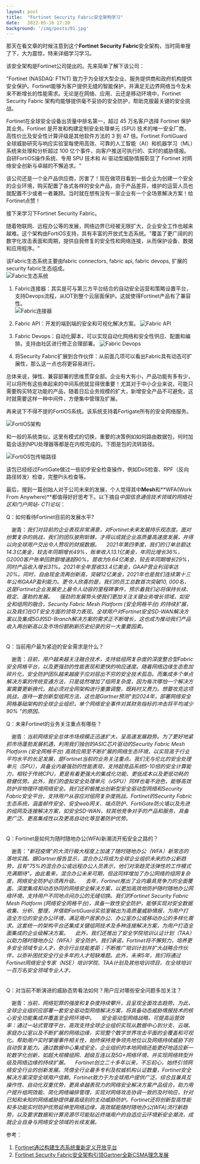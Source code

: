 ```yaml
---
layout: post
title:  "Fortinet Security Fabric安全架构学习"
date:   2022-05-16 17:20
background: '/img/posts/01.jpg'
---
```


那天在看文章的时候注意到这个**Fortinet Security Fabric**安全架构，当时简单搜了下，大为震惊，特来详细学习学习。

该安全架构是Fortinet公司提出的。先来简单了解下该公司：

"Fortinet (NASDAQ: FTNT) 致力于为全球大型企业、服务提供商和政府机构提供安全保护。Fortinet能够为客户提供无缝的智能保护，并满足无边界网络当今及未来不断增长的性能需求。无论是在网络、应用、云还是移动环境中，Fortinet Security Fabric 架构均能够提供毫不妥协的安全防护，帮助克服最关键的安全挑战。<br/>

Fortinet在全球安全设备出货量中排名第一，超过 45 万名客户选择 Fortinet 保护其业务。Fortinet 是开发和构建定制安全处理单元 (SPU) 技术的唯一安全厂商，高性价比及安全性计算评级是其他软件方法的 3 到 47 倍。Fortinet FortiGuard 全球威胁研究与响应实验室每使用高效、可靠的人工智能（AI）和机器学习（ML）系统来处理和分析超过 100 亿个事件，向客户推送可执行的、实时的威胁情报。自研FortiOS操作系统、专用 SPU 技术和 AI 驱动型威胁情报彰显了 Fortinet 对网络安全创新与卓越的不懈追求。"

该公司还是一个全产品供应商，厉害了！现在做项目看到一些企业为创建一个安全的企业环境，购买配置了各式各样的安全产品，由于产品差异，维护的运营人员也就配置不少或者一者兼顾。当时就在想有没有一家企业有一个全场景解决方案！给Fortinet点赞！

接下来学习下Fortinet Security Fabric。

随着物联网、远程办公等的发展，网络边界已经被无限扩大，企业安全工作也越来越难。这个架构由FortiOS支持，具有丰富的开放式生态系统。"覆盖了更广阔的的数字化攻击表面和周期，提供自我修复的安全性和网络连接，从而保护设备、数据和应用程序。"

该Fabric生态系统主要由fabric connectors, fabric api, fabric devops, 扩展的security fabric生态组成。<br/>
![Fabric生态系统](/img/posts/fabric.png "Fabric生态系统")

1. Fabric连接器：其实是可与第三方平台结合的自动安全运营和策略设置平台，支持Devops流程，从IOT到整个云层面保护。这就使得Fortinet产品有了兼容性。<br/>![Fabric连接器](/img/posts/fabric-3.png#pic_center)

2. Fabric API：开发的端到端的安全和可视化解决方案。
![Fabric API](/img/posts/fabric-4.png#pic_center)

3. Fabric Devops：自动化脚本，可以实现自动化网络和安全性供应、配置和编排。支持由社区进行修正合理部署。
![Fabric Devops](/img/posts/fabric-5.png#pic_center)

4. 将Security Fabric扩展到合作伙伴：从前面几项可以看出Fabric具有动态可扩展性，那么这一点也将更容易进行。

总体来说，弹性、兼容部署的思维贯穿全部。企业有大有小，产品功能有多有少，可以将所有这些串起来的中间系统就显得很重要！尤其对于中小企业来说，可能只需要购买特定功能的产品，随着日后业务规模的扩大，新增安全产品不可避免，这时就需要这样一种中间件，方便集中管理及扩展。

再来说下不得不提的FortiOS系统。该系统支持着Fortigate所有的安全网络服务。

![FortiOS架构](/img/posts/fabric-6.png#pic_center)

和一般的系统类似，这里有模式的切换，重要的决策例如如何路由数据包，何时加载会话到NPU处理器等都是在内核完成的。下图是包的流转路径。

![FortiOS包传输路径](/img/posts/fabric-7.png#pic_center)

该包已经经过FortiGate做过一些初步安全检查操作，例如DoS检查、RPF（反向路径转发）检查，完整PI头检查等。


最后，搜到一篇创始人对于公司未来的发展，个人觉得其中**Mesh**和**WFA(Work From Anywhere)**都值得好好思考下。以下摘自*中国信息通信技术领域的网络社区和门户网站- CTI论坛*：

  Q：如何看待Fortinet目前的发展水平?
   
 　谢青：*我们对目前的企业表现非常满意，对Fortinet未来发展持乐观态度。面对纷繁复杂的挑战，我们的团队披荆斩棘，才得以成就企业高质量高速度发展，并得以向全球用户交出令人赞叹的财报数据。
 　2021年第四季度，我们的订单总额达14.3亿美金，较去年同期增长49%，账单收入13.1亿美金，年同比增长36%，G2000客户账单回款额增速超90%。营收为9.64亿美金，较去年同期增长29%，同时产品收入增长31%。2021年全年营收33.4亿美金，GAAP营业利润率达20%。同时，自由现金流再创新高，突破12亿美金，2021年也是我们连续第十三年公布GAAP盈利能力。更令人欣喜的是，我们的员工总数首次突破10, 000名，这是Fortinet企业发展史上最令人动容的里程碑事件，预示着我们必将保持长续、稳定、蓬勃的发展。
 　强劲的发展势头使我们更加关注关键业务增长领域，如安全和组网的融合，Security Fabric Mesh Platform (安全网格平台) 的持续扩展，以及我们在OT安全方面的领导力表现。全球用户对Fortinet安全SD-WAN解决方案以及集成5G的SD-Branch解决方案的需求正不断增长，这也成为推动我们产品收入再创新高以及市场份额刷新历史纪录的另一大重要因素。*<br/>
 　
   
  Q：当前用户最为紧迫的安全需求是什么？
   
 　谢青：*目前，用户越来越关注融合技术，支持低组网复杂度的深度整合型Fabric安全网格平台，以及更强劲的性能表现和更快的响应速度。随着网络边缘生态愈加碎片化，安全防护团队越来越疲于应对层出不穷的安全技术孤岛。而集成多个单点解决方案的传统变通方法，只是徒然增加了组网复杂度，因为每次哪怕一个解决方案需要更新换代，就必须对全网架构进行重置调整，既耗时又费力。想要攻克这项挑战，亟待一套创新型组网方法，这也是Gartner预测"到2024年，部署网络安全网格基础架构的全球企业组织，单个网络安全事件对其财务指标的冲击将平均减少90% "的原因。*<br/>
  
 
  Q：未来Fortinet的业务关注重点有哪些？
   
 　谢青：*当前网络安全总体市场规模正迅速扩大，呈高速发展趋势。为了更好地紧抓市场蓬勃发展机遇，利用我们独创的ASIC芯片驱动的Security Fabric Mesh Platform (安全网格平台) 高效应用至不断扩展的网络生态环境，以实现高于行业平均水平的长足发展，是Fortinet当前的业务关注重点。我们无与伦比的安全处理单元（SPU），具备业内最强劲的性能表现，支持超竞品系统5-10倍的安全计算能力，相较于传统CPU，更是有着更强大的集成化功能、更低成本以及更低功耗的稳健优势。此外，我们的虚拟安全处理单元（vSPU）同样也毫不逊色，能够高效防护非物理环境网络安全。我们还积极推出创新型安全驱动型网络和Security Fabric安全平台，支持用户从容应对组网复杂度挑战。Fortinet的Security Fabric生态系统，涵盖邮件安全、安全web网关、端点防护、FortiGate防火墙以及先进的组网及连接解决方案，如安全SD-WAN，较其他竞争对手的产品和服务，具备更广泛、更高集成性以及更高自动化等显著防护优势。*<br/>
 　
  
  Q：Fortinet是如何为随时随地办公(WFA)新潮流开拓安全之路的？
   
 　谢青：*"新冠疫情"的大流行极大程度上加速了随时随地办公（WFA）新常态的落地实践。据Gartner报告显示，混合办公将成为全球企业组织未来的办公新趋势，且有"75%的混合办公或远程办公人员表示，他们对渐趋灵活弹性的工作模式充满期待"。由此看来，混合办公未来可期，但这同样增加了办公网络的组网复杂度，网络安全防护必须再升级。
 　去年，Fortinet推出了业内最具竞争力的全面覆盖、深度集成和动态协同的网络安全解决方案，以更加高效地防护随时随地办公网络环境，支持用户不同地点间办公的无缝切换。我们的Fortinet Security Fabric Mesh Platform (网络安全网格平台)，具备一致性安全防护，能够实现对安全数据收集、分析、整理，并借助FortiGuard实验室输出为高质量威胁情报，为用户打造全方位的安全办公环境，满足用户居家办公、办公室办公或移动办公的多样化需求。这套统一的架构平台还集成关键组网技术及多种连接解决方案，为用户打造全面集成的企业级解决方案。
 　此外，我们还推出了安全学院培训认证计划（TAA）以助力随时随地办公（WFA）安全防护。我们承诺，Fortinet将不懈努力，培养更多安全领域专业人才，弥合行业技能差距；不断推广培训计划并扩大战略合作伙伴，以弥补困扰安全行业多年的人才短缺难题。此外，未来5年，我们将通过Fortinet网络安全专家（NSE）培训学院、TAA计划及其他培训项目，在全球培训一百万名安全领域专业人才。*<br/>
 　
  
  Q：对当前不断演进的威胁态势看法如何？用户应对哪些安全问题多加关注？
   
 　谢青：*当前，网络犯罪的强度和复杂度持续攀升，且呈现全面攻击趋势。为此，全球企业组织应部署一套安全驱动型网络解决方案，将具备动态威胁情报技术的核心安全功能集成并覆盖至全网环境中。
 　安全驱动型网络战略，可提高运营效率：通过一站式管理平台，高效支持全球企业组织实现从数据中心到分支、云端、家庭办公室以及不断扩展的网络边缘，实现整个数字世界攻击平面的全覆盖和可视化。帮助用户实时掌握事件相关性，始终保持竞争领先地位以及网络持续威胁下的自动恢复能力。通过数据中心集成安全，企业组织的本地网络还能更好地适应新一轮数字化创新，如超大规模组网、超级互连以及5G+网络环境，并实现网络转型升级及网络边缘的持续扩展。
 　Fortinet创立二十多年以来，不忘初心，始终引领网络安全行业的创新发展。凭借全行业最多专利及权威机构认证数量，Fortinet安全解决方案深受全球用户信赖。Fortinet致力于为全球用户提供广泛、综合且兼具互操作性、自动化双重优势，更具卓越表现力的网络安全解决方案产品组合，助力用户提升组网效能、简化网络编排管理，实现对网络攻击协调一致的及时响应，针对已知和未知的网络威胁提供最高级别的主动威胁防护。Fortinet还将创新型高性能和多功能实时防护优势延伸至网络边缘，高效赋能随时随地办公(WFA)流行新趋势，以及要求数据和计算资源尽可能贴近终端用户的自适应云环境新安全潮流，成就企业自身与网络安全领域的长续发展。*


参考：
1. [Fortinet通过构建生态系统重新定义开放平台](https://twgreatdaily.com/zh-hans/yOSME3IBnkjnB-0zlA6S.html)
2. [Fortinet Security Fabric安全架构引领Gartner全新CSMA理念发展](http://www.ctiforum.com/news/guonei/596370.html)

